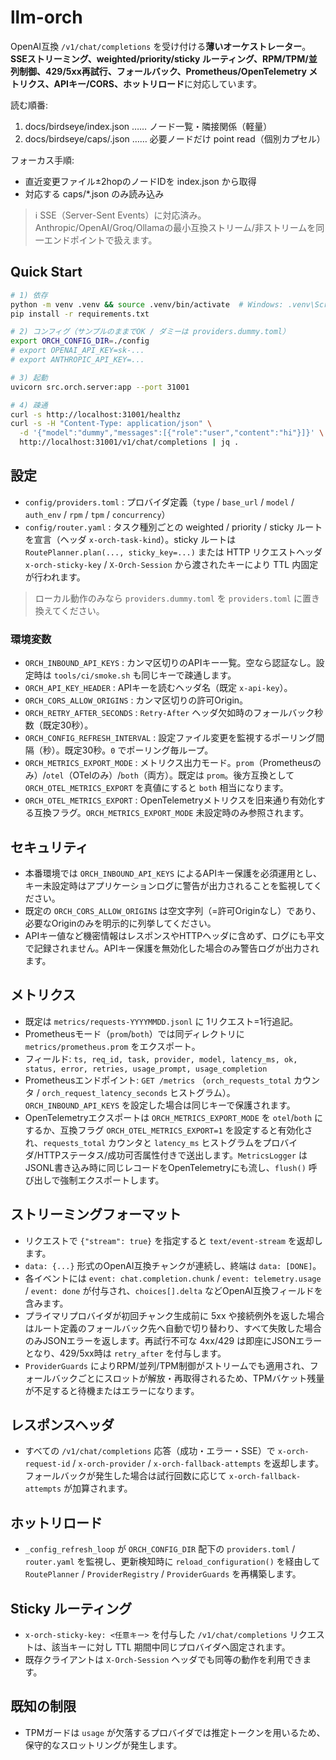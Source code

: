 # llm-orch

OpenAI互換 `/v1/chat/completions` を受け付ける**薄いオーケストレーター**。**SSEストリーミング、weighted/priority/sticky ルーティング、RPM/TPM/並列制御、429/5xx再試行、フォールバック、Prometheus/OpenTelemetry メトリクス、APIキー/CORS、ホットリロード**に対応しています。

<!-- LLM-BOOTSTRAP v1 -->
読む順番:
1. docs/birdseye/index.json  …… ノード一覧・隣接関係（軽量）
2. docs/birdseye/caps/<path>.json …… 必要ノードだけ point read（個別カプセル）

フォーカス手順:
- 直近変更ファイル±2hopのノードIDを index.json から取得
- 対応する caps/*.json のみ読み込み
<!-- /LLM-BOOTSTRAP -->

> ℹ️ SSE（Server-Sent Events）に対応済み。Anthropic/OpenAI/Groq/Ollamaの最小互換ストリーム/非ストリームを同一エンドポイントで扱えます。

## Quick Start

```bash
# 1) 依存
python -m venv .venv && source .venv/bin/activate  # Windows: .venv\Scripts\activate
pip install -r requirements.txt

# 2) コンフィグ（サンプルのままでOK / ダミーは providers.dummy.toml）
export ORCH_CONFIG_DIR=./config
# export OPENAI_API_KEY=sk-...
# export ANTHROPIC_API_KEY=...

# 3) 起動
uvicorn src.orch.server:app --port 31001

# 4) 疎通
curl -s http://localhost:31001/healthz
curl -s -H "Content-Type: application/json" \
  -d '{"model":"dummy","messages":[{"role":"user","content":"hi"}]}' \
  http://localhost:31001/v1/chat/completions | jq .
```

## 設定

- `config/providers.toml` : プロバイダ定義（`type` / `base_url` / `model` / `auth_env` / `rpm` / `tpm` / `concurrency`）
- `config/router.yaml` : タスク種別ごとの weighted / priority / sticky ルートを宣言（ヘッダ `x-orch-task-kind`）。sticky ルートは `RoutePlanner.plan(..., sticky_key=...)` または HTTP リクエストヘッダ `x-orch-sticky-key` / `X-Orch-Session` から渡されたキーにより TTL 内固定が行われます。

> ローカル動作のみなら `providers.dummy.toml` を `providers.toml` に置き換えてください。

### 環境変数

- `ORCH_INBOUND_API_KEYS` : カンマ区切りのAPIキー一覧。空なら認証なし。設定時は `tools/ci/smoke.sh` も同じキーで疎通します。
- `ORCH_API_KEY_HEADER` : APIキーを読むヘッダ名（既定 `x-api-key`）。
- `ORCH_CORS_ALLOW_ORIGINS` : カンマ区切りの許可Origin。
- `ORCH_RETRY_AFTER_SECONDS` : `Retry-After` ヘッダ欠如時のフォールバック秒数（既定30秒）。
- `ORCH_CONFIG_REFRESH_INTERVAL` : 設定ファイル変更を監視するポーリング間隔（秒）。既定30秒。`0` でポーリング毎ループ。
- `ORCH_METRICS_EXPORT_MODE` : メトリクス出力モード。`prom`（Prometheusのみ）/`otel`（OTelのみ）/`both`（両方）。既定は `prom`。後方互換として `ORCH_OTEL_METRICS_EXPORT` を真値にすると `both` 相当になります。
- `ORCH_OTEL_METRICS_EXPORT` : OpenTelemetryメトリクスを旧来通り有効化する互換フラグ。`ORCH_METRICS_EXPORT_MODE` 未設定時のみ参照されます。

## セキュリティ

- 本番環境では `ORCH_INBOUND_API_KEYS` によるAPIキー保護を必須運用とし、キー未設定時はアプリケーションログに警告が出力されることを監視してください。
- 既定の `ORCH_CORS_ALLOW_ORIGINS` は空文字列（=許可Originなし）であり、必要なOriginのみを明示的に列挙してください。
- APIキー値など機密情報はレスポンスやHTTPヘッダに含めず、ログにも平文で記録されません。APIキー保護を無効化した場合のみ警告ログが出力されます。

## メトリクス

- 既定は `metrics/requests-YYYYMMDD.jsonl` に 1リクエスト=1行追記。
- Prometheusモード（`prom`/`both`）では同ディレクトリに `metrics/prometheus.prom` をエクスポート。
- フィールド: `ts, req_id, task, provider, model, latency_ms, ok, status, error, retries, usage_prompt, usage_completion`
- Prometheusエンドポイント: `GET /metrics` （`orch_requests_total` カウンタ / `orch_request_latency_seconds` ヒストグラム）。`ORCH_INBOUND_API_KEYS` を設定した場合は同じキーで保護されます。
- OpenTelemetryエクスポートは `ORCH_METRICS_EXPORT_MODE` を `otel`/`both` にするか、互換フラグ `ORCH_OTEL_METRICS_EXPORT=1` を設定すると有効化され、`requests_total` カウンタと `latency_ms` ヒストグラムをプロバイダ/HTTPステータス/成功可否属性付きで送出します。`MetricsLogger` はJSONL書き込み時に同じレコードをOpenTelemetryにも流し、`flush()` 呼び出しで強制エクスポートします。

## ストリーミングフォーマット

- リクエストで `{"stream": true}` を指定すると `text/event-stream` を返却します。
- `data: {...}` 形式のOpenAI互換チャンクが連続し、終端は `data: [DONE]`。
- 各イベントには `event: chat.completion.chunk` / `event: telemetry.usage` / `event: done` が付与され、`choices[].delta` などOpenAI互換フィールドを含みます。
- プライマリプロバイダが初回チャンク生成前に 5xx や接続例外を返した場合はルート定義のフォールバック先へ自動で切り替わり、すべて失敗した場合のみJSONエラーを返します。再試行不可な 4xx/429 は即座にJSONエラーとなり、429/5xx時は `retry_after` を付与します。
- `ProviderGuards` によりRPM/並列/TPM制御がストリームでも適用され、フォールバックごとにスロットが解放・再取得されるため、TPMバケット残量が不足すると待機またはエラーになります。

## レスポンスヘッダ

- すべての `/v1/chat/completions` 応答（成功・エラー・SSE）で `x-orch-request-id` / `x-orch-provider` / `x-orch-fallback-attempts` を返却します。フォールバックが発生した場合は試行回数に応じて `x-orch-fallback-attempts` が加算されます。

## ホットリロード

- `_config_refresh_loop` が `ORCH_CONFIG_DIR` 配下の `providers.toml` / `router.yaml` を監視し、更新検知時に `reload_configuration()` を経由して `RoutePlanner` / `ProviderRegistry` / `ProviderGuards` を再構築します。

## Sticky ルーティング

- `x-orch-sticky-key: <任意キー>` を付与した `/v1/chat/completions` リクエストは、該当キーに対し TTL 期間中同じプロバイダへ固定されます。
- 既存クライアントは `X-Orch-Session` ヘッダでも同等の動作を利用できます。

## 既知の制限

- TPMガードは `usage` が欠落するプロバイダでは推定トークンを用いるため、保守的なスロットリングが発生します。
